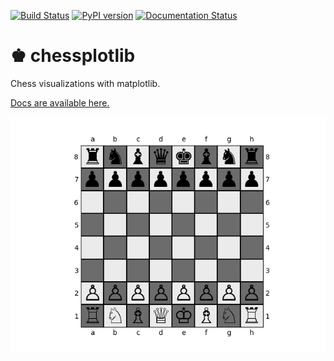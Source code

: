 [![Build Status](https://app.travis-ci.com/mkrum/chessplotlib.svg?branch=main)](https://app.travis-ci.com/mkrum/chessplotlib)
[![PyPI
version](https://badge.fury.io/py/chessplotlib.svg)](https://badge.fury.io/py/chessplotlib)
[![Documentation
Status](https://readthedocs.org/projects/chessplotlib/badge/?version=latest)](https://chessplotlib.readthedocs.io/en/latest/?badge=latest)
# ♚ chessplotlib
Chess visualizations with matplotlib. 

[Docs are available here.](https://chessplotlib.readthedocs.io/en/latest/about.html)

![](examples/starting_board.png)

